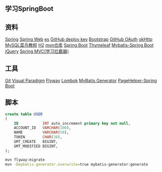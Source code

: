 ## 学习SpringBoot

## 资料
[Spring](https://spring.io/guides)
[Spring Web](https://spring.io/guides/gs/serving-web-content/)
[es](https://elasticsearch.cn/explore)
[GitHub deploy key](https://developer.github.com/v3/guides/managing-deploy-keys/#deploy-keys)
[Bootstrap](https://v3.bootcss.com/getting_started/)
[GitHub OAuth](https://developer.github.com/apps/building-oauth-apps/)
[okHttp](https://square.github.io/okhttp/)
[MySQL菜鸟教程](https://www.runoob.com/mysql/mysql-tutorial.html)
[H2](http://www.h2database.com/html/main.html)
[mvn仓库](https://mvnrepository.com/)
[Spring Boot](https://docs.spring.io/spring-boot/docs/2.0.0.RC1/reference/htmlsingle/#boot-features-embedded-database-support)
[Thymeleaf](https://www.thymeleaf.org/doc/tutorials/3.0/usingthymeleaf.html#setting-attribute-values)
[Mybatis-Spring Boot](http://mybatis.org/spring-boot-starter/mybatis-spring-boot-autoconfigure/)
[jQuery](https://jquery.com/)
[Spring MVC(学习拦截器)](https://docs.spring.io/spring/docs/5.0.3.RELEASE/spring-framework-reference/web.html#mvc-servlet-sequence)

## 工具
[Git](https://git-scm.com/download)
[Visual Paradigm](https://www.visual-paradigm.com)
[Flyway](https://flywaydb.org/)
[Lombok](https://projectlombok.org/)
[MyBatis Generator](http://mybatis.org/generator/index.html)
[PageHelper-Spring Boot](https://github.com/pagehelper/Mybatis-PageHelper)

## 脚本
```sql
create table USER
(
    ID           INT auto_increment primary key not null,
    ACCOUNT_ID   VARCHAR(100),
    NAME         VARCHAR(50),
    TOKEN        CHAR(36),
    GMT_CREATE   BIGINT,
    GMT_MODIFIED BIGINT,
);
```
```bash
mvn flyway:migrate
mvn -Dmybatis.generator.overwrite=true mybatis-generator:generate
```
